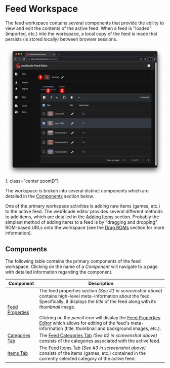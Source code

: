 # Feed Workspace

The feed workspace contains several components that provide the ability to view and edit the contents of the active feed. When a feed is "loaded" (imported, etc.) into the workspace, a local copy of the feed is made that persists (is stored locally) between browser sessions. 

![](../../assets/images/editor/workspace/main-annotated.png){: class="center zoomD"}

The workspace is broken into several distinct components which are detailed in the [Components](#components) section below.

One of the primary workspace activities is adding new items (games, etc.) to the active feed. The webЯcade editor provides several different methods to add items, which are detailed in the [Adding Items](addingitems.md) section. Probably the simplest method of adding items to a feed is by "dragging and dropping" ROM-based URLs onto the workspace (see the [Drag ROMs](../draganddrop.md#dra-roms-urls) section for more information).

## Components

The following table contains the primary components of the feed workspace. Clicking on the name of a *Component* will navigate to a page with detailed information regarding the component.

| __Component__ | __Description__ |
| --- | --- |
| [Feed Properties](../dialogs/feed-dialog.md) | The feed properties section *(See #1 in screeenshot above)* contains high-level meta-information about the feed. Specifically, it displays the *title* of the feed along with its *thumbnail* image.<br><br>Clicking on the *pencil icon* will display the [Feed Properties Editor](../dialogs/feed-dialog.md) which allows for editing of the feed's meta-information (title, thumbnail and background images, etc.).  |
| [Categories Tab](categoriestab.md) | The [Feed Categories Tab](categoriestab.md) *(See #2 in screeenshot above)* consists of the categories associated with the active feed. |
| [Items Tab](itemstab.md) | The [Feed Items Tab](itemstab.md) *(See #3 in screeenshot above)* consists of the items (games, etc.) contained in the currently selected category of the active feed. |


